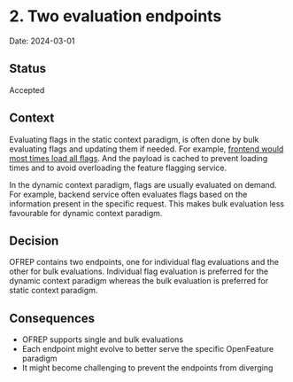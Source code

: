 # 2. Two evaluation endpoints

Date: 2024-03-01

## Status

Accepted

## Context

Evaluating flags in the static context paradigm, is often done by bulk evaluating flags and updating them if needed.
For example, [frontend would most times load all flags](https://openfeature.dev/blog/catering-to-the-client-side). 
And the payload is cached to prevent loading times and to avoid overloading the feature flagging service.

In the dynamic context paradigm, flags are usually evaluated on demand.
For example, backend service often evaluates flags based on the information present in the specific request.
This makes bulk evaluation less favourable for dynamic context paradigm. 

## Decision

OFREP contains two endpoints, one for individual flag evaluations and the other for bulk evaluations.
Individual flag evaluation is preferred for the dynamic context paradigm whereas the bulk evaluation is preferred for static context paradigm.

## Consequences

- OFREP supports single and bulk evaluations
- Each endpoint might evolve to better serve the specific OpenFeature paradigm
- It might become challenging to prevent the endpoints from diverging
